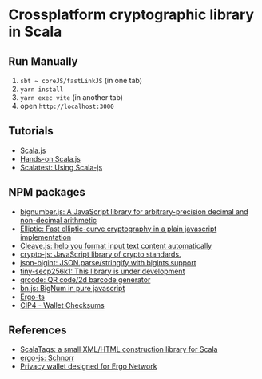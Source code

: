 # Crossplatform cryptographic library in Scala

## Run Manually

1. `sbt ~ coreJS/fastLinkJS` (in one tab) 
3. `yarn install`
4. `yarn exec vite` (in another tab)
5. open `http://localhost:3000`

## Tutorials
- [Scala.js](https://www.scala-js.org/doc/tutorial/)
- [Hands-on Scala.js](https://www.lihaoyi.com/hands-on-scala-js/#Hands-onScala.js)
- [Scalatest: Using Scala-js](https://www.scalatest.org/user_guide/using_scalajs)

## NPM packages
- [bignumber.js: A JavaScript library for arbitrary-precision decimal and non-decimal arithmetic](https://www.npmjs.com/package/bignumber.js)
- [Elliptic: Fast elliptic-curve cryptography in a plain javascript implementation](https://www.npmjs.com/package/elliptic)
- [Cleave.js: help you format input text content automatically](https://www.npmjs.com/package/cleave.js)
- [crypto-js: JavaScript library of crypto standards.](https://www.npmjs.com/package/crypto-js)
- [json-bigint: JSON.parse/stringify with bigints support](https://www.npmjs.com/package/json-bigint)
- [tiny-secp256k1: This library is under development](https://www.npmjs.com/package/tiny-secp256k1)
- [qrcode: QR code/2d barcode generator](https://www.npmjs.com/package/qrcode)
- [bn.js: BigNum in pure javascript](https://www.npmjs.com/package/bn.js)
- [Ergo-ts](https://www.npmjs.com/package/@coinbarn/ergo-ts)
- [CIP4 - Wallet Checksums](https://www.npmjs.com/package/@emurgo/cip4-js)

## References

- [ScalaTags: a small XML/HTML construction library for Scala](https://github.com/com-lihaoyi/scalatags) 
- [ergo-js: Schnorr](https://github.com/ergoplatform/ergo-js/blob/master/src/ergoSchnorr.js)
- [Privacy wallet designed for Ergo Network](https://github.com/capt-nemo429/nautilus-wallet)